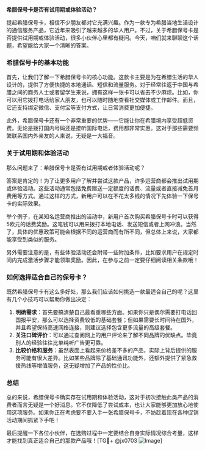 **希腊保号卡是否有试用期或体验活动？**

提起希腊保号卡，相信不少朋友都对它充满兴趣。作为一款专为希腊当地生活设计的通信服务产品，它近年来吸引了越来越多的华人用户。不过，关于希腊保号卡是否提供试用期或体验活动，很多小伙伴心里都有疑问。今天，咱们就来聊聊这个话题，希望能给大家一个清晰的答案。

### 希腊保号卡的基本功能

首先，让我们了解一下希腊保号卡的核心功能。这款卡主要是为在希腊生活的华人设计的，提供了方便快捷的本地通话、短信和流量服务。对于经常往返于中国与希腊之间的商务人士或者留学生来说，拥有这样一张卡可以省去不少麻烦。比如，你可以用它拨打电话给家人朋友，也可以随时随地查看社交媒体或工作邮件。而且，它还支持绑定微信、支付宝等支付方式，让日常消费更加便捷。

此外，希腊保号卡还有一个非常重要的优势——它能让你在希腊境内享受超低资费。无论是拨打国内号码还是接听国际电话，费用都非常实惠。这对于那些需要频繁联系国内外亲友的人来说，无疑是一大福音。

### 关于试用期和体验活动

那么问题来了：希腊保号卡是否有试用期或者体验活动呢？

答案是肯定的！为了让更多用户了解并尝试这款产品，许多运营商都会推出试用期或体验活动。这些活动通常包括免费赠送一定额度的话费、流量或者直接减免首月费用等方式。通过这样的方式，新用户可以在不花太多钱的情况下先体验一下保号卡的实际效果。

举个例子，在某知名运营商推出的活动中，新用户首次购买希腊保号卡时可以获得5欧元的话费奖励。这笔钱可以用来拨打本地电话、发送短信或者上网冲浪。当然了，具体的优惠政策可能会根据不同的运营商而有所不同，但总体上来说，大家都能享受到类似的服务。

另外需要注意的是，有些体验活动还会附带一些附加条件，比如要求用户在规定时间内完成激活步骤才能领取奖励。因此，在参与之前一定要仔细阅读相关条款哦！

### 如何选择适合自己的保号卡？

既然希腊保号卡有这么多好处，那么我们应该如何挑选一款最适合自己的呢？这里有几个小技巧可以帮助你做出决定：

1. **明确需求**：首先要搞清楚自己最看重哪些方面。如果你只是偶尔需要打电话回国报平安，那么可以选择资费较低的基础套餐；但如果需要长时间待在国外，并且希望保持高速网络连接，则建议选择包含更多流量的高级套餐。
2. **关注口碑评价**：可以通过查阅网上的用户评论来了解不同品牌的优缺点。毕竟别人的经验往往比单纯听广告更可靠。
3. **比较价格和服务**：虽然表面上看起来价格差不多的产品，实际上背后提供的服务可能有很大差异。比如某些品牌除了基础通讯功能外，还额外提供了紧急救援热线等增值服务，这无疑增加了产品的性价比。

### 总结

总的来说，希腊保号卡确实存在试用期和体验活动，这对于初次接触此类产品的消费者而言无疑是一个好消息。它不仅降低了尝试成本，也让大家能够更加放心地使用这项服务。如果你正在考虑要不要入手一张希腊保号卡，不妨趁着现在各种促销活动期间抓紧下手吧！

最后提醒一下各位小伙伴，在选购过程中一定要结合自身实际情况综合考量，这样才能找到真正适合自己的那款产品哦！[TG💪+ @jx0703 ![Image](https://github.com/user-attachments/assets/dbca1d08-cadb-493c-b0ec-ad6f7a83f270)]